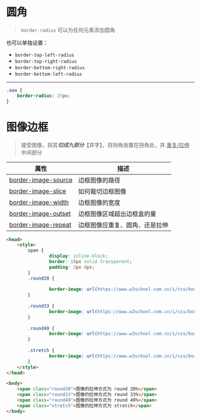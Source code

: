 # 圆角
> `border-radius` 可以为任何元素添加圆角

也可以单独设置：
- `border-top-left-radius`
- `border-top-right-radius`
- `border-bottom-right-radius`
- `border-bottom-left-radius`

---

```css
.aaa {
	border-radius: 25px;
}
```

# 图像边框
>接受图像，将其***切成九部分***【井字】，将拐角放置在拐角处，并 <u>重复/拉伸</u> 中间部分

| 属性 | 描述 |
| ---- | ---- |
| [border-image-source](https://www.w3school.com.cn/cssref/pr_border-image-source.asp "CSS border-image-source Property") | 边框图像的路径 |
| [border-image-slice](https://www.w3school.com.cn/cssref/pr_border-image-slice.asp "CSS border-image-slice Property") | 如何裁切边框图像 |
| [border-image-width](https://www.w3school.com.cn/cssref/pr_border-image-width.asp "CSS border-image-width Property") | 边框图像的宽度 |
| [border-image-outset](https://www.w3school.com.cn/cssref/pr_border-image-outset.asp "CSS border-image-outset Property") | 边框图像区域超出边框盒的量 |
| [border-image-repeat](https://www.w3school.com.cn/cssref/pr_border-image-repeat.asp "CSS border-image-repeat Property") | 边框图像应重复、圆角、还是拉伸 |

```html
<head>
	<style>
		span {
				display: inline-block;
				border: 10px solid transparent;
				padding: 2px 8px;
		}
		.round20 {
		
				border-image: url(https://www.w3school.com.cn/i/css/border.png) 20% round;
		}
		
		.round33 {
				border-image: url(https://www.w3school.com.cn/i/css/border.png) 33% round;
		}
		
		.round49 {
				border-image: url(https://www.w3school.com.cn/i/css/border.png) 49% round;
		}
		
		.stretch {
				border-image: url(https://www.w3school.com.cn/i/css/border.png) 30 stretch;
		}
	</style>
</head>

<body>
	<span class="round20">图像的拉伸方式为 round 20%</span>
	<span class="round33">图像的拉伸方式为 round 33%</span>
	<span class="round49">图像的拉伸方式为 round 49%</span>
	<span class="stretch">图像的拉伸方式为 stretch</span>
</body>

```













































